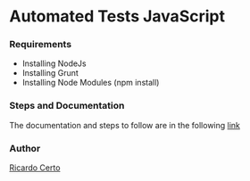# Automated Tests JavaScript


### Requirements
* Installing NodeJs
* Installing Grunt
* Installing Node Modules (npm install)


### Steps and Documentation

The documentation and steps to follow are in the following [link]()



### Author
[Ricardo Certo](https://github.com/ricardocerto16)

